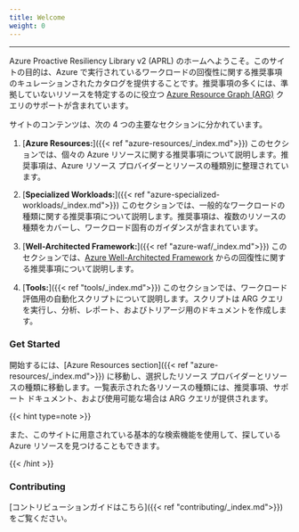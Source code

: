 ```yaml
---
title: Welcome
weight: 0
---
```


---

Azure Proactive Resiliency Library v2 (APRL) のホームへようこそ。このサイトの目的は、Azure で実行されているワークロードの回復性に関する推奨事項のキュレーションされたカタログを提供することです。推奨事項の多くには、準拠していないリソースを特定するのに役立つ [Azure Resource Graph (ARG)](https://learn.microsoft.com/azure/governance/resource-graph/overview) クエリのサポートが含まれています。

サイトのコンテンツは、次の 4 つの主要なセクションに分かれています。

1. [**Azure Resources:**]({{< ref "azure-resources/_index.md">}}) このセクションでは、個々の Azure リソースに関する推奨事項について説明します。推奨事項は、Azure リソース プロバイダーとリソースの種類別に整理されています。

1. [**Specialized Workloads:**]({{< ref "azure-specialized-workloads/_index.md">}}) このセクションでは、一般的なワークロードの種類に関する推奨事項について説明します。推奨事項は、複数のリソースの種類をカバーし、ワークロード固有のガイダンスが含まれています。

1. [**Well-Architected Framework:**]({{< ref "azure-waf/_index.md">}}) このセクションでは、[Azure Well-Architected Framework](https://aka.ms/waf) からの回復性に関する推奨事項について説明します。

1. [**Tools:**]({{< ref "tools/_index.md">}}) このセクションでは、ワークロード評価用の自動化スクリプトについて説明します。スクリプトは ARG クエリを実行し、分析、レポート、およびトリアージ用のドキュメントを作成します。

### Get Started

開始するには、[Azure Resources section]({{< ref "azure-resources/_index.md">}}) に移動し、選択したリソース プロバイダーとリソースの種類に移動します。一覧表示された各リソースの種類には、推奨事項、サポート ドキュメント、および使用可能な場合は ARG クエリが提供されます。

{{< hint type=note >}}

また、このサイトに用意されている基本的な検索機能を使用して、探している Azure リソースを見つけることもできます。

{{< /hint >}}

### Contributing

[コントリビューションガイドはこちら]({{< ref "contributing/_index.md">}})をご覧ください。
